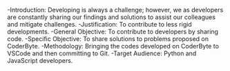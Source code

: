 -Introduction: Developing is always a challenge; however, we as developers are constantly sharing our findings and solutions to assist our colleagues and mitigate challenges.
-Justification: To contribute to less rigid developments.
-General Objective: To contribute to developers by sharing code.
-Specific Objective: To share solutions to problems proposed on CoderByte.
-Methodology: Bringing the codes developed on CoderByte to VSCode and then committing to Git.
-Target Audience: Python and JavaScript developers.
